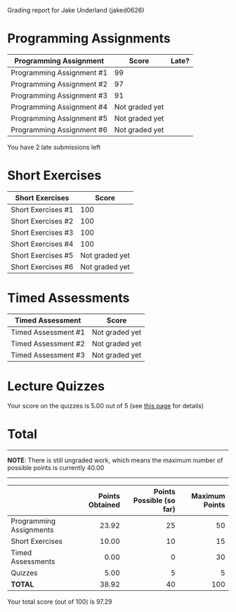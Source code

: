 Grading report for Jake Underland (jaked0626)

Programming Assignments
=======================

|  Programming Assignment   |     Score      | Late? |
|---------------------------|----------------|-------|
| Programming Assignment #1 |             99 |       |
| Programming Assignment #2 |             97 |       |
| Programming Assignment #3 |             91 |       |
| Programming Assignment #4 | Not graded yet |       |
| Programming Assignment #5 | Not graded yet |       |
| Programming Assignment #6 | Not graded yet |       |

You have 2 late submissions left


Short Exercises
===============

|  Short Exercises   |     Score      |
|--------------------|----------------|
| Short Exercises #1 |            100 |
| Short Exercises #2 |            100 |
| Short Exercises #3 |            100 |
| Short Exercises #4 |            100 |
| Short Exercises #5 | Not graded yet |
| Short Exercises #6 | Not graded yet |


Timed Assessments
=================

|  Timed Assessment   |     Score      |
|---------------------|----------------|
| Timed Assessment #1 | Not graded yet |
| Timed Assessment #2 | Not graded yet |
| Timed Assessment #3 | Not graded yet |


Lecture Quizzes
===============

Your score on the quizzes is 5.00 out of 5 (see [this page](lecture-details.md) for details)


Total
=====

---

**NOTE**: There is still ungraded work, which means the maximum
number of possible points is currently 40.00

---

|                         | Points Obtained | Points Possible (so far) | Maximum Points |
|-------------------------|----------------:|-------------------------:|---------------:|
| Programming Assignments |           23.92 |                       25 |             50 |
| Short Exercises         |           10.00 |                       10 |             15 |
| Timed Assessments       |            0.00 |                        0 |             30 |
| Quizzes                 |            5.00 |                        5 |              5 |
| **TOTAL**               |           38.92 |                       40 |            100 |

Your total score (out of 100) is 97.29

